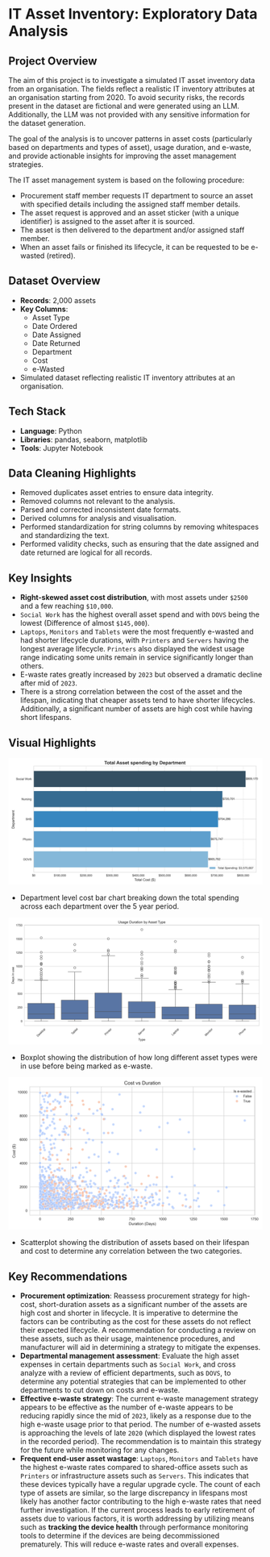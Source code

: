 # IT Asset Inventory: Exploratory Data Analysis

## Project Overview

The aim of this project is to investigate a simulated IT asset inventory data from an organisation. The fields reflect a realistic IT inventory attributes at an organisation starting from 2020. To avoid security risks, the records present in the dataset are fictional and were generated using an LLM. Additionally, the LLM was not provided with any sensitive information for the dataset generation. 

The goal of the analysis is to uncover patterns in asset costs (particularly based on departments and types of asset), usage duration, and e-waste, and provide actionable insights for improving the asset management strategies. 

The IT asset management system is based on the following procedure:
- Procurement staff member requests IT department to source an asset with specified details including the assigned staff member details.
- The asset request is approved and an asset sticker (with a unique identifier) is assigned to the asset after it is sourced.
- The asset is then delivered to the department and/or assigned staff member.
- When an asset fails or finished its lifecycle, it can be requested to be e-wasted (retired).

## Dataset Overview

- **Records**: 2,000 assets
- **Key Columns**:
  - Asset Type
  - Date Ordered
  - Date Assigned
  - Date Returned
  - Department
  - Cost
  - e-Wasted
- Simulated dataset reflecting realistic IT inventory attributes at an organisation.

## Tech Stack
- **Language**: Python  
- **Libraries**: pandas, seaborn, matplotlib  
- **Tools**: Jupyter Notebook

## Data Cleaning Highlights
- Removed duplicates asset entries to ensure data integrity.
- Removed columns not relevant to the analysis.
- Parsed and corrected inconsistent date formats.
- Derived columns for analysis and visualisation.
- Performed standardization for string columns by removing whitespaces and standardizing the text.
- Performed validity checks, such as ensuring that the date assigned and date returned are logical for all records.

## Key Insights
- **Right-skewed asset cost distribution**, with most assets under `$2500` and a few reaching `$10,000`.
- `Social Work` has the highest overall asset spend and with `DOVS` being the lowest (Difference of almost `$145,000`).
- `Laptops`, `Monitors` and `Tablets` were the most frequently e-wasted and had shorter lifecycle durations, with `Printers` and `Servers` having the longest average lifecycle. `Printers` also displayed the widest usage range indicating some units remain in service significantly longer than others.
- E-waste rates greatly increased by `2023` but observed a dramatic decline after mid of `2023`.
- There is a strong correlation between the cost of the asset and the lifespan, indicating that cheaper assets tend to have shorter lifecycles. Additionally, a significant number of assets are high cost while having short lifespans.

## Visual Highlights

![summary_chart](images/Total_Asset_Cost_Dept.png)

- Department level cost bar chart breaking down the total spending across each department over the 5 year period.

![summary_chart](images/Usage_By_Type.png)

- Boxplot showing the distribution of how long different asset types were in use before being marked as e-waste.

![summary_chart](images/Cost_v_Duration.png)

- Scatterplot showing the distribution of assets based on their lifespan and cost to determine any correlation between the two categories.

## Key Recommendations
- **Procurement optimization**: Reassess procurement strategy for high-cost, short-duration assets as a significant number of the assets are high cost and shorter in lifecycle. It is imperative to determine the factors can be contributing as the cost for these assets do not reflect their expected lifecycle. A recommendation for conducting a review on these assets, such as their usage, maintenence procedures, and manufacturer will aid in determining a strategy to mitigate the expenses.
- **Departmental management assessment**: Evaluate the high asset expenses in certain departments such as `Social Work`, and cross analyze with a review of efficient departments, such as `DOVS`, to determine any potential strategies that can be implemented to other departments to cut down on costs and e-waste.
- **Effective e-waste strategy**: The current e-waste management strategy appears to be effective as the number of e-waste appears to be reducing rapidly since the mid of `2023`, likely as a response due to the high e-waste usage prior to that period. The number of e-wasted assets is approaching the levels of late `2020` (which displayed the lowest rates in the recorded period). The recommendation is to maintain this strategy for the future while monitoring for any changes.
- **Frequent end-user asset wastage**: `Laptops`, `Monitors` and `Tablets` have the highest e-waste rates compared to shared-office assets such as `Printers` or infrastructure assets such as `Servers`. This indicates that these devices typically have a regular upgrade cycle. The count of each type of assets are similar, so the large discrepancy in lifespans most likely has another factor contributing to the high e-waste rates that need further investigation. If the current process leads to early retirement of assets due to various factors, it is worth addressing by utilizing means such as **tracking the device health** through performance monitoring tools to determine if the devices are being decommissioned prematurely. This will reduce e-waste rates and overall expenses.
